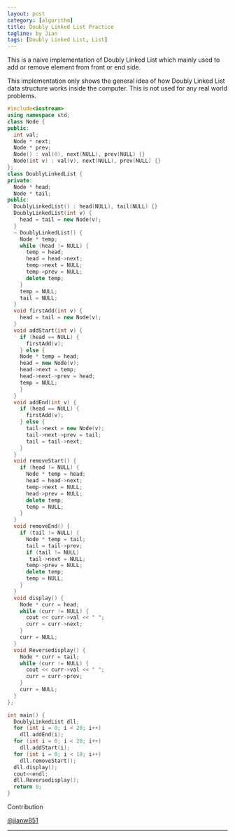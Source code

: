 ```yaml
---
layout: post
category: [algorithm]
title: Doubly Linked List Practice
tagline: by Jian
tags: [Doubly Linked List, List]
---
```


This is a naive implementation of Doubly Linked List which mainly used to add or remove element from front or end side.

This implementation only shows the general idea of how Doubly Linked List data structure works inside the computer. This is not used for any real world problems.

<!--more-->

```cpp
#include<iostream>
using namespace std;
class Node {
public:
  int val;
  Node * next;
  Node * prev;
  Node() : val(0), next(NULL), prev(NULL) {}
  Node(int v) : val(v), next(NULL), prev(NULL) {}
};
class DoublyLinkedList {
private:
  Node * head;
  Node * tail;
public:
  DoublyLinkedList() : head(NULL), tail(NULL) {}
  DoublyLinkedList(int v) {
    head = tail = new Node(v);
  }
  ~ DoublyLinkedList() {
    Node * temp;
    while (head != NULL) {
      temp = head;
      head = head->next;
      temp->next = NULL;
      temp->prev = NULL;
      delete temp;
    }
    temp = NULL;
    tail = NULL;
  }
  void firstAdd(int v) {
    head = tail = new Node(v);
  }
  void addStart(int v) {
    if (head == NULL) {
      firstAdd(v);
    } else {
    Node * temp = head;
    head = new Node(v);
    head->next = temp;
    head->next->prev = head;
    temp = NULL;
    }
  }
  void addEnd(int v) {
    if (head == NULL) {
      firstAdd(v);
    } else {
      tail->next = new Node(v);
      tail->next->prev = tail;
      tail = tail->next;
    }
  }
  void removeStart() {
    if (head != NULL) {
      Node * temp = head;
      head = head->next;
      temp->next = NULL;
      head->prev = NULL;
      delete temp;
      temp = NULL;
    }
  }
  void removeEnd() {
    if (tail != NULL) {
      Node * temp = tail;
      tail = tail->prev;
      if (tail != NULL)
       tail->next = NULL;
      temp->prev = NULL;
      delete temp;
      temp = NULL;
    }
  }
  void display() {
    Node * curr = head;
    while (curr != NULL) {
      cout << curr->val << " ";
      curr = curr->next;
    }
    curr = NULL;
  }
  void Reversedisplay() {
    Node * curr = tail;
    while (curr != NULL) {
      cout << curr->val << " ";
      curr = curr->prev;
    }
    curr = NULL;
  }
};

int main() {
  DoublyLinkedList dll;
  for (int i = 0; i < 20; i++)
    dll.addEnd(i);
  for (int i = 0; i < 20; i++)
    dll.addStart(i);
  for (int i = 0; i < 10; i++)
    dll.removeStart();
  dll.display();
  cout<<endl;
  dll.Reversedisplay();
  return 0;
}

```

 Contribution

 [@jianw851](http://jianwang.info/)


---
